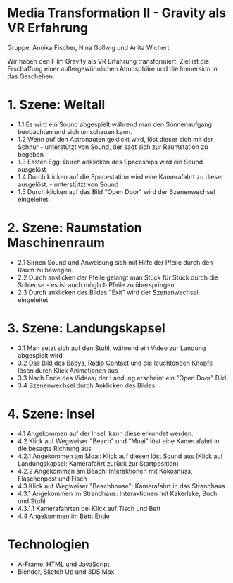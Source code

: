 # Media Transformation II - Gravity als VR Erfahrung
Gruppe: Annika Fischer, Nina Gollwig und Anita Wichert


Wir haben den Film Gravity als VR Erfahrung transformiert. Ziel ist die Erschaffung einer außergewöhnlichen Atmosphäre und die Immersion in das Geschehen.

# 1. Szene: Weltall
  - 1.1 Es wird ein Sound abgespielt während man den Sonnenaufgang beobachten und sich umschauen kann.
  - 1.2 Wenn auf den Astronauten geklickt wird, löst dieser sich mit der Schnur - unterstützt von Sound, der sagt sich zur Raumstation zu begeben 
  - 1.3 Easter-Egg: Durch anklicken des Spaceships wird ein Sound ausgelöst
  - 1.4 Durch klicken auf die Spacestation wird eine Kamerafahrt zu dieser ausgelöst. - unterstützt von Sound 
  - 1.5 Durch klicken auf das Bild "Open Door" wird der Szenenwechsel eingeleitet.
   
# 2. Szene: Raumstation Maschinenraum
  - 2.1 Sirnen Sound und Anweisung sich mit Hilfe der Pfeile durch den Raum zu bewegen. 
  - 2.2 Durch anklicken der Pfeile gelangt man Stück für Stück durch die Schleuse - es ist auch möglich Pfeile zu überspringen 
  - 2.3 Durch anklicken des Bildes "Exit" wird der Szenenwechsel eingeleitet
  
# 3. Szene: Landungskapsel
  - 3.1 Man setzt sich auf den Stuhl, während ein Video zur Landung abgespielt wird
  - 3.2 Das Bild des Babys, Radio Contact und die leuchtenden Knöpfe lösen durch Klick Animationen aus
  - 3.3 Nach Ende des Videos/ der Landung erscheint ein "Open Door" Bild
  - 3.4 Szenenwechsel durch Anklicken des Bildes

# 4. Szene: Insel
  - 4.1 Angekommen auf der Insel, kann diese erkundet werden.
  - 4.2 Klick auf Wegweiser "Beach" und "Moai" löst eine Kamerafahrt in die besagte Richtung aus
  - 4.2.1 Angekommen am Moai: Klick auf diesen löst Sound aus (Klick auf Landungskapsel: Kamerafahrt zurück zur Startposition)
  - 4.2.2 Angekommen am Beach: Interaktionen mit Kokosnuss, Flaschenpost und Fisch
  - 4.3 Klick auf Wegweiser "Beachhouse": Kamerafahrt in das Strandhaus
  - 4.3.1 Angekommen im Strandhaus: Interaktionen mit Kakerlake, Buch und Stuhl
  - 4.3.1.1 Kamerafahrten bei Klick auf Tisch und Bett
  - 4.4 Angekommen im Bett: Ende

# Technologien
- A-Frame: HTML und JavaScript
- Blender, Sketch Up und 3DS Max
